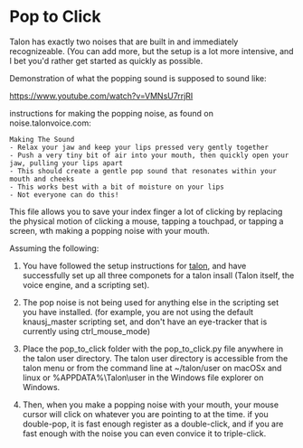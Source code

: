 # Pop to Click

Talon has exactly two noises that are built in and immediately recognizeable.  (You can add more, but the setup is a lot more intensive, and I bet you'd rather get started as quickly as possible. 

Demonstration of what the popping sound is supposed to sound like: 

https://www.youtube.com/watch?v=VMNsU7rrjRI


instructions for making the popping noise, as found on noise.talonvoice.com: 

```
Making The Sound
- Relax your jaw and keep your lips pressed very gently together
- Push a very tiny bit of air into your mouth, then quickly open your jaw, pulling your lips apart
- This should create a gentle pop sound that resonates within your mouth and cheeks
- This works best with a bit of moisture on your lips
- Not everyone can do this!
```


This file allows you to save your index finger a lot of clicking by replacing the physical motion of clicking a mouse, tapping a touchpad, or tapping a screen, wth making a popping noise with your mouth.  

Assuming the following:

1. You have followed the setup instructions for [talon](talonvoice.net), and have successfully set up all three componets for a talon insall (Talon itself, the voice engine, and a scripting set). 
2. The pop noise is not being used for anything else in the scripting set you have installed. (for example, you are not using the default knausj_master scripting set, and don't have an eye-tracker that is currently using ctrl_mouse_mode)
3. Place the pop_to_click folder with the pop_to_click.py file anywhere in the talon user directory.  The talon user directory is accessible from the talon menu or from the command line at ~/talon/user on macOSx and linux or %APPDATA%\Talon\user in the Windows file explorer on Windows.

4. Then, when you make a popping noise with your mouth, your mouse cursor will click on whatever you are pointing to at the time. if you double-pop, it is fast enough register as a double-click, and if you are fast enough with the noise you can even convice it to triple-click.  


